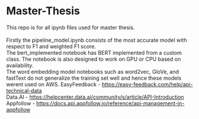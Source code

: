 # Master-Thesis
This repo is for all ipynb files used for master thesis. <br><br>
Firstly the pipeline_model.ipynb consists of the most accurate model with respect to F1 and weighted F1 score. <br>
The bert_implemented notebook has BERT implemented from a custom class. The notebook is also designed to work on GPU or CPU based on availability. <br>
The word embedding model notebooks such as word2vec, GloVe, and fastText do not generalize the training set well and hence these models werent used on AWS. 
EasyFeedback - https://easy-feedback.com/help/api-technical-data <br>
Data.AI - https://helpcenter.data.ai/community/s/article/API-Introduction <br>
Appfollow - https://docs.api.appfollow.io/reference/api-management-in-appfollow <br>
